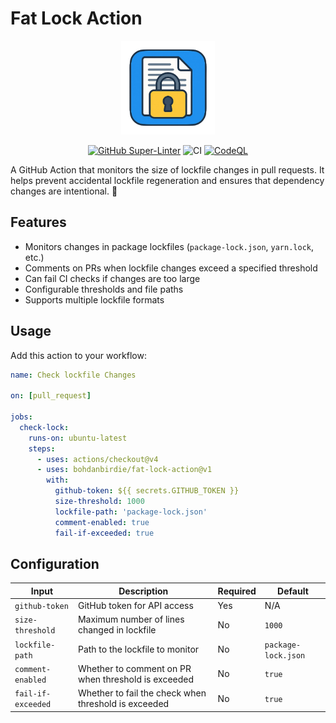 # Fat Lock Action

<div align="center">

<img src="assets/logo.png" alt="Fat Lock Action Logo" width="150" height="150">

[![GitHub Super-Linter](https://github.com/bohdanbirdie/fat-lock-action/actions/workflows/linter.yml/badge.svg)](https://github.com/bohdanbirdie/fat-lock-action/actions/workflows/linter.yml)
![CI](https://github.com/bohdanbirdie/fat-lock-action/actions/workflows/ci.yml/badge.svg)
[![CodeQL](https://github.com/bohdanbirdie/fat-lock-action/actions/workflows/codeql-analysis.yml/badge.svg)](https://github.com/bohdanbirdie/fat-lock-action/actions/workflows/codeql-analysis.yml)

</div>

A GitHub Action that monitors the size of lockfile changes in pull requests. It
helps prevent accidental lockfile regeneration and ensures that dependency
changes are intentional. 🔐

## Features

- Monitors changes in package lockfiles (`package-lock.json`, `yarn.lock`, etc.)
- Comments on PRs when lockfile changes exceed a specified threshold
- Can fail CI checks if changes are too large
- Configurable thresholds and file paths
- Supports multiple lockfile formats

## Usage

Add this action to your workflow:

```yaml
name: Check lockfile Changes

on: [pull_request]

jobs:
  check-lock:
    runs-on: ubuntu-latest
    steps:
      - uses: actions/checkout@v4
      - uses: bohdanbirdie/fat-lock-action@v1
        with:
          github-token: ${{ secrets.GITHUB_TOKEN }}
          size-threshold: 1000
          lockfile-path: 'package-lock.json'
          comment-enabled: true
          fail-if-exceeded: true
```

## Configuration

| Input              | Description                                          | Required | Default             |
| ------------------ | ---------------------------------------------------- | -------- | ------------------- |
| `github-token`     | GitHub token for API access                          | Yes      | N/A                 |
| `size-threshold`   | Maximum number of lines changed in lockfile          | No       | `1000`              |
| `lockfile-path`    | Path to the lockfile to monitor                      | No       | `package-lock.json` |
| `comment-enabled`  | Whether to comment on PR when threshold is exceeded  | No       | `true`              |
| `fail-if-exceeded` | Whether to fail the check when threshold is exceeded | No       | `true`              |
